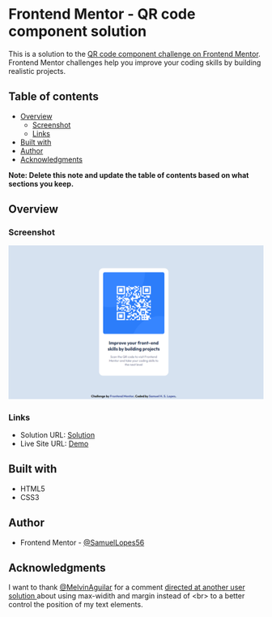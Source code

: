 # Frontend Mentor - QR code component solution

This is a solution to the [QR code component challenge on Frontend Mentor](https://www.frontendmentor.io/challenges/qr-code-component-iux_sIO_H). Frontend Mentor challenges help you improve your coding skills by building realistic projects. 

## Table of contents

- [Overview](#overview)
  - [Screenshot](#screenshot)
  - [Links](#links)
- [Built with](#built-with)
- [Author](#author)
- [Acknowledgments](#acknowledgments)

**Note: Delete this note and update the table of contents based on what sections you keep.**

## Overview

### Screenshot

![](./assets/images/QR-Code-Component-Screenshot.png)

### Links

- Solution URL: [Solution](https://your-solution-url.com)
- Live Site URL: [Demo](https://samuellopes56.github.io/QR-Code-Component/)

## Built with

- HTML5
- CSS3

## Author

- Frontend Mentor - [@SamuelLopes56](https://www.frontendmentor.io/profile/SamuelLopes56)

## Acknowledgments

I want to thank [@MelvinAguilar](https://www.frontendmentor.io/profile/MelvinAguilar) for a comment [directed at another user solution ](https://www.frontendmentor.io/solutions/qr-code-component-8-gPVXPiou)
 about using max-widith and margin instead of &lt;br&gt; to a better control the position of my text elements.


